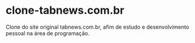 # clone-tabnews.com.br
Clone do site original tabnews.com.br, afim de estudo e desenvolvimento pessoal na área de programação.
